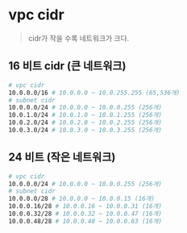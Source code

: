 # vpc cidr

> cidr가 작을 수록 네트워크가 크다.

## 16 비트 cidr (큰 네트워크)

```sh
# vpc cidr
10.0.0.0/16 # 10.0.0.0 ~ 10.0.255.255 (65,536개)
# subnet cidr
10.0.0.0/24 # 10.0.0.0 ~ 10.0.0.255 (256개)
10.0.1.0/24 # 10.0.1.0 ~ 10.0.1.255 (256개)
10.0.2.0/24 # 10.0.2.0 ~ 10.0.2.255 (256개)
10.0.3.0/24 # 10.0.3.0 ~ 10.0.3.255 (256개)
```

## 24 비트 (작은 네트워크)

```sh
# vpc cidr
10.0.0.0/24 # 10.0.0.0 ~ 10.0.0.255 (256개)
# subnet cidr
10.0.0.0/28 # 10.0.0.0 ~ 10.0.0.15 (16개)
10.0.0.16/28 # 10.0.0.16 ~ 10.0.0.31 (16개)
10.0.0.32/28 # 10.0.0.32 ~ 10.0.0.47 (16개)
10.0.0.48/28 # 10.0.0.48 ~ 10.0.0.63 (16개)
```
